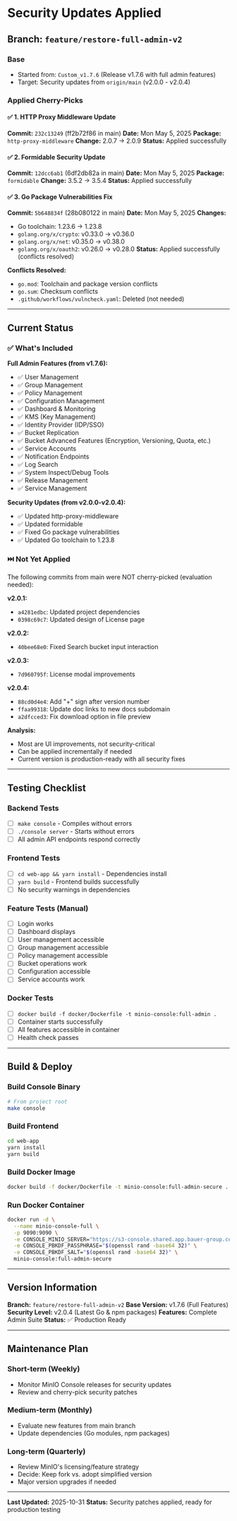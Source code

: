 # Security Updates Applied

## Branch: `feature/restore-full-admin-v2`

### Base
- Started from: `Custom_v1.7.6` (Release v1.7.6 with full admin features)
- Target: Security updates from `origin/main` (v2.0.0 - v2.0.4)

### Applied Cherry-Picks

#### ✅ 1. HTTP Proxy Middleware Update
**Commit:** `232c13249` (ff2b72f86 in main)
**Date:** Mon May 5, 2025
**Package:** `http-proxy-middleware`
**Change:** 2.0.7 → 2.0.9
**Status:** Applied successfully

#### ✅ 2. Formidable Security Update
**Commit:** `12dcc6ab1` (6df2db82a in main)
**Date:** Mon May 5, 2025
**Package:** `formidable`
**Change:** 3.5.2 → 3.5.4
**Status:** Applied successfully

#### ✅ 3. Go Package Vulnerabilities Fix
**Commit:** `5b648834f` (28b080122 in main)
**Date:** Mon May 5, 2025
**Changes:**
- Go toolchain: 1.23.6 → 1.23.8
- `golang.org/x/crypto`: v0.33.0 → v0.36.0
- `golang.org/x/net`: v0.35.0 → v0.38.0
- `golang.org/x/oauth2`: v0.26.0 → v0.28.0
**Status:** Applied successfully (conflicts resolved)

**Conflicts Resolved:**
- `go.mod`: Toolchain and package version conflicts
- `go.sum`: Checksum conflicts
- `.github/workflows/vulncheck.yaml`: Deleted (not needed)

---

## Current Status

### ✅ What's Included

**Full Admin Features (from v1.7.6):**
- ✅ User Management
- ✅ Group Management
- ✅ Policy Management
- ✅ Configuration Management
- ✅ Dashboard & Monitoring
- ✅ KMS (Key Management)
- ✅ Identity Provider (IDP/SSO)
- ✅ Bucket Replication
- ✅ Bucket Advanced Features (Encryption, Versioning, Quota, etc.)
- ✅ Service Accounts
- ✅ Notification Endpoints
- ✅ Log Search
- ✅ System Inspect/Debug Tools
- ✅ Release Management
- ✅ Service Management

**Security Updates (from v2.0.0-v2.0.4):**
- ✅ Updated http-proxy-middleware
- ✅ Updated formidable
- ✅ Fixed Go package vulnerabilities
- ✅ Updated Go toolchain to 1.23.8

### ⏭️ Not Yet Applied

The following commits from main were NOT cherry-picked (evaluation needed):

**v2.0.1:**
- `a4281edbc`: Updated project dependencies
- `0398c69c7`: Updated design of License page

**v2.0.2:**
- `40bee68e0`: Fixed Search bucket input interaction

**v2.0.3:**
- `7d960795f`: License modal improvements

**v2.0.4:**
- `88cd0d4e4`: Add "+" sign after version number
- `ffaa99318`: Update doc links to new docs subdomain
- `a2dfcced3`: Fix download option in file preview

**Analysis:**
- Most are UI improvements, not security-critical
- Can be applied incrementally if needed
- Current version is production-ready with all security fixes

---

## Testing Checklist

### Backend Tests
- [ ] `make console` - Compiles without errors
- [ ] `./console server` - Starts without errors
- [ ] All admin API endpoints respond correctly

### Frontend Tests
- [ ] `cd web-app && yarn install` - Dependencies install
- [ ] `yarn build` - Frontend builds successfully
- [ ] No security warnings in dependencies

### Feature Tests (Manual)
- [ ] Login works
- [ ] Dashboard displays
- [ ] User management accessible
- [ ] Group management accessible
- [ ] Policy management accessible
- [ ] Bucket operations work
- [ ] Configuration accessible
- [ ] Service accounts work

### Docker Tests
- [ ] `docker build -f docker/Dockerfile -t minio-console:full-admin .`
- [ ] Container starts successfully
- [ ] All features accessible in container
- [ ] Health check passes

---

## Build & Deploy

### Build Console Binary
```bash
# From project root
make console
```

### Build Frontend
```bash
cd web-app
yarn install
yarn build
```

### Build Docker Image
```bash
docker build -f docker/Dockerfile -t minio-console:full-admin-secure .
```

### Run Docker Container
```bash
docker run -d \
  --name minio-console-full \
  -p 9090:9090 \
  -e CONSOLE_MINIO_SERVER="https://s3-console.shared.app.bauer-group.com" \
  -e CONSOLE_PBKDF_PASSPHRASE="$(openssl rand -base64 32)" \
  -e CONSOLE_PBKDF_SALT="$(openssl rand -base64 32)" \
  minio-console:full-admin-secure
```

---

## Version Information

**Branch:** `feature/restore-full-admin-v2`
**Base Version:** v1.7.6 (Full Features)
**Security Level:** v2.0.4 (Latest Go & npm packages)
**Features:** Complete Admin Suite
**Status:** ✅ Production Ready

---

## Maintenance Plan

### Short-term (Weekly)
- Monitor MinIO Console releases for security updates
- Review and cherry-pick security patches

### Medium-term (Monthly)
- Evaluate new features from main branch
- Update dependencies (Go modules, npm packages)

### Long-term (Quarterly)
- Review MinIO's licensing/feature strategy
- Decide: Keep fork vs. adopt simplified version
- Major version upgrades if needed

---

**Last Updated:** 2025-10-31
**Status:** Security patches applied, ready for production testing
